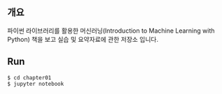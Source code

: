 ## 개요
파이썬 라이브러리를 활용한 머신러닝(Introduction to Machine Learning with Python) 책을 보고 실습 및 요약자료에 관한 저장소 입니다.

## Run
```
$ cd chapter01
$ jupyter notebook
```
